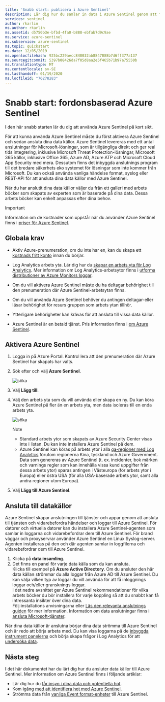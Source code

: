 ```yaml
---
title: 'Snabb start: publicera i Azure Sentinel'
description: Lär dig hur du samlar in data i Azure Sentinel genom att följa det här snabb starts dokumentet.
services: sentinel
author: rkarlin
ms.author: rkarlin
ms.assetid: d5750b3e-bfbd-4fa0-b888-ebfab7d9c9ae
ms.service: azure-sentinel
ms.subservice: azure-sentinel
ms.topic: quickstart
ms.date: 12/05/2019
ms.openlocfilehash: 925bc229aecc848032ab8847088b7d6ff377a137
ms.sourcegitcommit: 5397b08426da7f05d8aa2e5f465b71b97a75550b
ms.translationtype: MT
ms.contentlocale: sv-SE
ms.lasthandoff: 01/19/2020
ms.locfileid: "76278283"
---
```

# <a name="quickstart-on-board-azure-sentinel"></a>Snabb start: fordonsbaserad Azure Sentinel

I den här snabb starten lär du dig att använda Azure Sentinel på kort sikt. 

För att kunna använda Azure Sentinel måste du först aktivera Azure Sentinel och sedan ansluta dina data källor. Azure Sentinel levereras med ett antal anslutningar för Microsoft-lösningar, som är tillgängliga direkt och ger real tids integrering, inklusive Microsoft Threat Protection-lösningar, Microsoft 365 källor, inklusive Office 365, Azure AD, Azure ATP och Microsoft Cloud App Security med mera. Dessutom finns det inbyggda anslutnings program till det bredare säkerhets eko systemet för lösningar som inte kommer från Microsoft. Du kan också använda vanliga händelse format, syslog eller REST-API för att ansluta dina data källor med Azure Sentinel.  

När du har anslutit dina data källor väljer du från ett galleri med arbets böcker som skapats av experten som är baserade på dina data. Dessa arbets böcker kan enkelt anpassas efter dina behov.

>[!IMPORTANT] 
> Information om de kostnader som uppstår när du använder Azure Sentinel finns i [priser för Azure Sentinel](https://azure.microsoft.com/pricing/details/azure-sentinel/).
  

## <a name="global-prerequisites"></a>Globala krav

- Aktiv Azure-prenumeration, om du inte har en, kan du skapa ett [kostnads fritt konto](https://azure.microsoft.com/free/?WT.mc_id=A261C142F) innan du börjar.

- Log Analytics arbets yta. Lär dig hur du [skapar en arbets yta för Log Analytics](../log-analytics/log-analytics-quick-create-workspace.md). Mer information om Log Analytics-arbetsytor finns i [utforma distributioner av Azure Monitors loggar](../azure-monitor/platform/design-logs-deployment.md).

- Om du vill aktivera Azure Sentinel måste du ha deltagar behörighet till den prenumeration där Azure Sentinel-arbetsytan finns. 
- Om du vill använda Azure Sentinel behöver du antingen deltagar-eller läsar behörighet för resurs gruppen som arbets ytan tillhör.
- Ytterligare behörigheter kan krävas för att ansluta till vissa data källor.
- Azure Sentinel är en betald tjänst. Pris information finns i [om Azure Sentinel](https://go.microsoft.com/fwlink/?linkid=2104058).
 
## Aktivera Azure Sentinel<a name="enable"></a>

1. Logga in på Azure Portal. Kontrol lera att den prenumeration där Azure Sentinel har skapats har valts.

1. Sök efter och välj **Azure Sentinel**.

   ![söka](./media/quickstart-onboard/search-product.png)

1. Välj **Lägg till**.

1. Välj den arbets yta som du vill använda eller skapa en ny. Du kan köra Azure Sentinel på fler än en arbets yta, men data isoleras till en enda arbets yta.

   ![söka](./media/quickstart-onboard/choose-workspace.png)

   >[!NOTE] 
   > - Standard arbets ytor som skapats av Azure Security Center visas inte i listan. Du kan inte installera Azure Sentinel på dem.
   > - Azure Sentinel kan köras på arbets ytor i alla [ga-regioner med Log Analytics](https://azure.microsoft.com/global-infrastructure/services/?products=monitor) förutom regionerna Kina, tyskland och Azure Government. Data som genereras av Azure Sentinel (t. ex. incidenter, bok märken och varnings regler som kan innehålla vissa kund uppgifter från dessa arbets ytor) sparas antingen i Västeuropa (för arbets ytor i Europa) eller östra USA (för alla USA-baserade arbets ytor, samt alla andra regioner utom Europa).

1. Välj **Lägg till Azure Sentinel**.
  

## <a name="connect-data-sources"></a>Ansluta till datakällor

Azure Sentinel skapar anslutningen till tjänster och appar genom att ansluta till tjänsten och vidarebefordra händelser och loggar till Azure Sentinel. För datorer och virtuella datorer kan du installera Azure Sentinel-agenten som samlar in loggarna och vidarebefordrar dem till Azure Sentinel. För brand väggar och proxyservrar använder Azure Sentinel en Linux Syslog-server. Agenten installeras på den och där agenten samlar in loggfilerna och vidarebefordrar dem till Azure Sentinel. 
 
1. Klicka på **data insamling**.
2. Det finns en panel för varje data källa som du kan ansluta.<br>
Klicka till exempel på **Azure Active Directory**. Om du ansluter den här data källan strömmar du alla loggar från Azure AD till Azure Sentinel. Du kan välja vilken typ av loggar du vill använda för att få inloggnings loggar och/eller gransknings loggar. <br>
I det nedre avsnittet ger Azure Sentinel rekommendationer för vilka arbets böcker du bör installera för varje koppling så att du snabbt kan få intressanta insikter över dina data. <br> Följ installations anvisningarna eller [Läs den relevanta anslutnings guiden](connect-data-sources.md) för mer information. Information om data anslutningar finns i [ansluta Microsoft-tjänster](connect-data-sources.md).

När dina data källor är anslutna börjar dina data strömma till Azure Sentinel och är redo att börja arbeta med. Du kan visa loggarna på de [inbyggda instrument panelerna](quickstart-get-visibility.md) och börja skapa frågor i Log Analytics för att [undersöka data](tutorial-investigate-cases.md).



## <a name="next-steps"></a>Nästa steg
I det här dokumentet har du lärt dig hur du ansluter data källor till Azure Sentinel. Mer information om Azure Sentinel finns i följande artiklar:
- Lär dig hur du [får insyn i dina data och potentiella hot](quickstart-get-visibility.md).
- Kom igång [med att identifiera hot med Azure Sentinel](tutorial-detect-threats-built-in.md).
- Strömma data från [vanliga Event format-enheter](connect-common-event-format.md) till Azure Sentinel.
